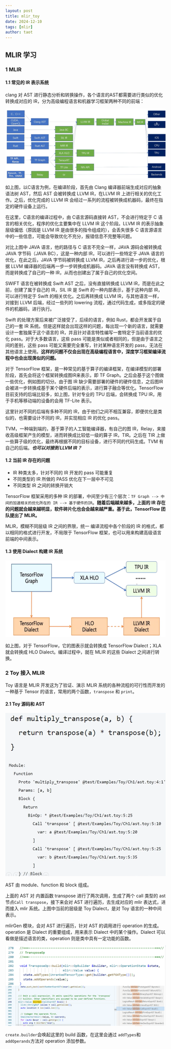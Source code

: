 ```yaml
---
layout: post
title: mlir_toy
date: 2024-12-10
tags: [mlir]
author: taot
---
```


## MLIR 学习

### 1 MLIR

#### 1.1 常见的 IR 表示系统

clang 对 AST 进行静态分析和转换操作，各个语言的AST都需要进行类似的优化转换成对应的 IR，分为高级编程语言和机器学习框架两种不同的前端：

![Alt text](../blog_images/github_drawing_board_for_gitpages_blog/mlir_1.png)

如上图，以C语言为例，在编译阶段，首先由 Clang 编译器前端生成对应的抽象语法树 AST，然后 AST 会被转换成 LLVM IR，在LLVM IR 上进行相关的优化工作。之后，优化完成的 LLVM IR 会经过一系列的流程被转换成机器码，最终在指定的硬件设备上运行。

在这里，C语言的编译过程中，由 C语言源码直接转 AST，不会进行特定于 C 语言的相关优化，程序的优化主要集中在 LLVM IR 这个阶段。LLVM IR 的表示抽象层级偏低（原因是 LLVM IR 是由很多的指令组成的），会丢失很多 C 语言源语言中的一些信息，可能会导致优化不充分，报错信息不完整等问题。

对比上图中 JAVA 语言，他的路径与 C 语言不完全一样，JAVA 源码会被转换成 JAVA 字节码（JAVA BC），这是一种内部 IR，可以进行一些特定于 JAVA 语言的优化，在此之后，JAVA 字节码被转换成 LLVM IR，之后再进行进一步的优化，根据 LLVM 编译器的后端再一步一步转换成机器码。JAVA 语言没有转换成 AST，而是转换成了自己的一种 IR，从而也创建出了属于自己的优化空间。

SWIFT 语言在被转换成 Swift AST 之后，没有直接转换成 LLVM IR，而是在此之前，创建了属于自己的 IR，SIL IR 是 Swift 的一种内部表示，基于这种内部 IR，可以进行特定于 Swift 的相关优化。之后再转换成 LLVM IR，与其他语言一样，对接到 LLVM 后端，经过一些列的 lowering 流程，通过代码生成，或多指定的硬件的机器码，进行执行。

Swift 的处理方案后来被广泛接受了，后续的语言，例如 Rust，都会开发属于自己的一套 IR 系统。但是这样就会出现这样的问题，每出现一个新的语言，就需要设计一套独属于这个语言的 IR，并且针对语言特性编写一套特定于当前语言的优化 pass。对于大多数语言，这些 pass 可能是类似或者相同的，但是由于语言之间的差别，这些 pass 可能又需要完全重写，针对某种语言开发的 pass，无法在其他语言上使用。**这样的问题不仅会出现在高级编程语言中，深度学习框架编译流程中也会出现类似的问题。**

对于 TensorFlow 框架，是一种常见的基于算子的编译框架，在编译模型的部署阶段，首先会将这个框架转换成图IR来表示，即 TF Graph。之后会基于这个图做一些优化，例如图的切分。由于图 IR 缺少需要部署的硬件的硬件信息，之后图IR会被进一步转换成基于某个硬件后端的表示，进行算子融合等优化。TensorFlow 目前支持的后端比较多，如上图，针对专业的 TPU 后端，会转换成 TPU IR，用于手机等移动端的设备的会用 TF-Lite 表示。

这里针对不同的后端有多种不同的 IR，由于他们之间不相互兼容，即便优化是类似的，也需要设计不同的 IR，并实现相应 IR 的优化 pass。

TVM，一种端到端的，基于算子的人工智能编译器，有自己的图 IR，Relay，来接收高级框架产生的模型，进而转换成比较低一级的算子 IR，TIR。之后在 TIR 上做一些算子级的优化，最终再根据不同的目标设备，进行不同的代码生成。TVM 有自己的后端。***也可以对接到 LLVM IR？***


#### 1.2 当前 IR 存在的问题

* IR 种类太多，针对不同的 IR 开发的 pass 可能重复
* 不同类型的 IR 所做的 PASS 优化在下一层中不可见
* 不同类型 IR 之间的转换开销大

TensorFlow 框架采用的多种 IR 的部署，中间至少有三个层次：`TF Graph --> 中间的加速相关的优化所在的 IR --> 基于硬件的IR`。**随着后端越来越多，上面的 IR 存在的问题就会越来越明显，软件碎片化也会会越来越严重。基于此，TensorFlow 团队提出了 MLIR。**

MLIR，模糊不同层级 IR 之间的界限，统一 编译流程中各个阶段的 IR 的格式，都以相同的格式进行开发，不局限于 TensorFlow 框架，也可以用来构建高级语言前端的中间表示。

#### 1.3 使用 Dialect 构建 IR 系统

![Alt text](../blog_images/github_drawing_board_for_gitpages_blog/mlir_2.png)

如上图，对于 TensorFlow，它的图表示就会转换成 TensorFlow Dialect；XLA 就会转换成 HLO Dialect。编译过程中，就在 MLIR 的这些 Dialect 之间进行转换。


### 2 Toy 接入 MLIR

Toy 语言是 MLIR 开发这为了验证、演示 MLIR 系统的各种流程的可行性而开发的一种基于 Tensor 的语言，常用的两个函数，`transpose` 和 `print`。

#### 2.1 Toy 源码和 AST

![Alt text](../blog_images/github_drawing_board_for_gitpages_blog/mlir_3.png)

AST 由 module、function 和 block 组成。

上面的 AST 对 内置函数 transpose 进行了两次调用，生成了两个 call 类型的 ast 节点`Call transpose`，接下来会对 AST 进行遍历，去生成对应的 mlir 表达式，进而接入 mlir 系统。上图中当前的层级是 Toy Dialect，是对 Toy 语言的一种中间表示。

mlirGen 模块，会对 AST 进行遍历，针对 AST 的调用进行 operation 的生成。operation 是 Dialect 的重要组成，用来表示 Dialect 中的某个操作。Dialect 可以看做是描述语言的类，operation 则是类中具有一定功能的函数。

![Alt text](../blog_images/github_drawing_board_for_gitpages_blog/mlir_4.png)

`create.builder`会唤起这里的 build 函数，在这里会通过 `addTypes`和 `addOperands`方法对 operation 添加参数。
